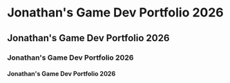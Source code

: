 # Jonathan's Game Dev Portfolio 2026

## Jonathan's Game Dev Portfolio 2026

### Jonathan's Game Dev Portfolio 2026

#### Jonathan's Game Dev Portfolio 2026
